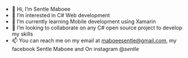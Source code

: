 - 👋 Hi, I’m Sentle Maboee
- 👀 I’m interested in C# Web development
- 🌱 I’m currently learning Mobile development using Xamarin
- 💞️ I’m looking to collaborate on any C# open source project to develop my skills
- 📫 You can reach me on my email at maboeesentle@gmail.com, my facebook Sentle Maboee and On instagram @_sentle_

<!---
maboeesentle/maboeesentle is a ✨ special ✨ repository because its `README.md` (this file) appears on your GitHub profile.
You can click the Preview link to take a look at your changes.
--->
